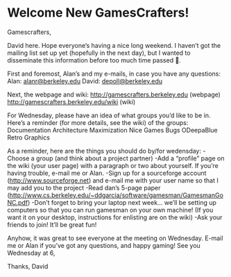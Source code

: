 Welcome New GamesCrafters!
==========================

Gamescrafters,

David here. Hope everyone’s having a nice long weekend. I haven’t got the mailing list set up yet (hopefully in the next day), but I wanted to disseminate this information before too much time passed .

First and foremost, Alan’s and my e-mails, in case you have any questions: Alan: alanr@berkeley.edu David: depoll@berkeley.edu

Next, the webpage and wiki: <http://gamescrafters.berkeley.edu> (webpage) <http://gamescrafters.berkeley.edu/wiki> (wiki)

For Wednesday, please have an idea of what groups you’d like to be in. Here’s a reminder (for more details, see the wiki) of the groups: Documentation Architecture Maximization Nice Games Bugs ODeepaBlue Retro Graphics

As a reminder, here are the things you should do by/for wedensday: -Choose a group (and think about a project partner) -Add a “profile” page on the wiki (your user page) with a paragraph or two about yourself. If you’re having trouble, e-mail me or Alan. -Sign up for a sourceforge account (http://www.sourceforge.net) and e-mail me with your user name so that I may add you to the project -Read dan’s 5-page paper (http://www.cs.berkeley.edu/~ddgarcia/software/gamesman/GamesmanGoNC.pdf) -Don’t forget to bring your laptop next week… we’ll be setting up computers so that you can run gamesman on your own machine! (If you want it on your desktop, instructions for enlisting are on the wiki) -Ask your friends to join! It’ll be great fun!

Anyhow, it was great to see everyone at the meeting on Wednesday. E-mail me or Alan if you’ve got any questions, and happy gaming! See you Wednesday at 6,

Thanks, David
